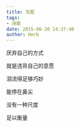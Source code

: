 ```yaml
---
title: 无题
tags:
- 诗歌
date: 2015-06-30 14:37:40
author: Herb
---
```

厌弃自己的方式

就是违背自己的意愿

泪流得足够巧妙

能停在鼻尖

没有一种尺度

足以衡量